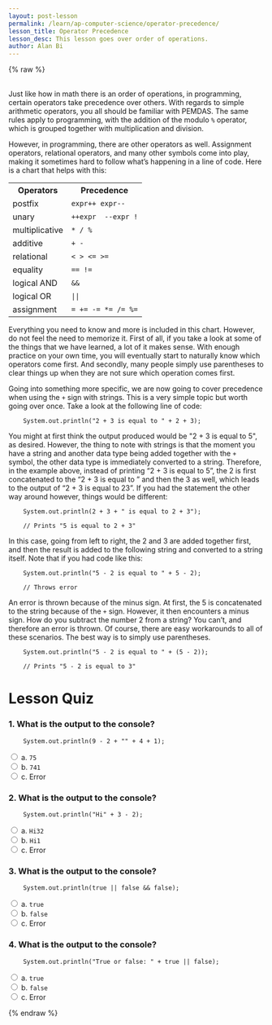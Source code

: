 ```yaml
---
layout: post-lesson
permalink: /learn/ap-computer-science/operator-precedence/
lesson_title: Operator Precedence
lesson_desc: This lesson goes over order of operations.  
author: Alan Bi
---
```


<script src="/questions.js"></script>

{% raw %}

<br>
Just like how in math there is an order of operations, in programming, certain operators take precedence over others. With regards to simple arithmetic operators, you all should be familiar with PEMDAS. The same rules apply to programming, with the addition of the modulo <code>%</code> operator, which is grouped together with multiplication and division. 

However, in programming, there are other operators as well. Assignment operators, relational operators, and many other symbols come into play, making it sometimes hard to follow what’s happening in a line of code. Here is a chart that helps with this: 

<table>
  <tr>
    <th>Operators</th>
    <th>Precedence</th>
  </tr>
  <tr>
    <td>postfix</td>
    <td><code>expr++ expr--</code></td>
  </tr>
  <tr>
    <td>unary</td>
    <td><code>++expr  --expr !</code></td>
  </tr>
  <tr>
    <td>multiplicative</td>
    <td><code>* / %</code></td>
  </tr>
  <tr>
    <td>additive</td>
    <td><code>+ -</code></td>
  </tr>
  <tr>
    <td>relational</td>
    <td><code>< > <= >=</code></td>
  </tr>
  <tr>
    <td>equality</td>
    <td><code>== !=</code></td>
  </tr>
  <tr>
    <td>logical AND</td>
    <td><code>&amp;&amp;</code></td>
  </tr>
  <tr>
    <td>logical OR</td>
    <td><code>||</code></td>
  </tr>
  <tr>
    <td>assignment</td>
    <td><code>= += -= *= /= %=</code></td>
  </tr>
</table>

Everything you need to know and more is included in this chart. However, do not feel the need to memorize it. First of all, if you take a look at some of the things that we have learned, a lot of it makes sense. With enough practice on your own time, you will eventually start to naturally know which operators come first. And secondly, many people simply use parentheses to clear things up when they are not sure which operation comes first. 

Going into something more specific, we are now going to cover precedence when using the <code>+</code> sign with strings. This is a very simple topic but worth going over once. Take a look at the following line of code: 

		System.out.println("2 + 3 is equal to " + 2 + 3);

You might at first think the output produced would be "2 + 3 is equal to 5", as desired. However, the thing to note with strings is that the moment you have a string and another data type being added together with the <code>+</code> symbol, the other data type is immediately converted to a string. Therefore, in the example above, instead of printing “2 + 3 is equal to 5”, the 2 is first concatenated to the “2 + 3 is equal to ” and then the 3 as well, which leads to the output of “2 + 3 is equal to 23”. If you had the statement the other way around however, things would be different: 

		System.out.println(2 + 3 + " is equal to 2 + 3");

		// Prints "5 is equal to 2 + 3"

In this case, going from left to right, the 2 and 3 are added together first, and then the result is added to the following string and converted to a string itself. Note that if you had code like this: 

		System.out.println("5 - 2 is equal to " + 5 - 2);

		// Throws error

An error is thrown because of the minus sign. At first, the 5 is concatenated to the string because of the <code>+</code> sign. However, it then encounters a minus sign. How do you subtract the number 2 from a string? You can’t, and therefore an error is thrown. Of course, there are easy workarounds to all of these scenarios. The best way is to simply use parentheses. 

		System.out.println("5 - 2 is equal to " + (5 - 2));

		// Prints "5 - 2 is equal to 3"

<h1>Lesson Quiz</h1>

<h3>1. What is the output to the console?</h3>

		System.out.println(9 - 2 + "" + 4 + 1);

<form>
	<div>
		<input type="radio" value="a" name="cc" onchange="check(this, 'b')">
		a. <code>75</code>
	</div>
	<div>
		<input type="radio" value="b" name="cc" onchange="check(this, 'b')">
		b. <code>741</code>
	</div>
	<div>
		<input type="radio" value="c" name="cc" onchange="check(this, 'b')">
		c. Error
	</div>
</form>

<h3>2. What is the output to the console?</h3>

		System.out.println("Hi" + 3 - 2);

<form>
	<div>
		<input type="radio" value="a" name="cc" onchange="check(this, 'c')">
		a. <code>Hi32</code>
	</div>
	<div>
		<input type="radio" value="b" name="cc" onchange="check(this, 'c')">
		b. <code>Hi1</code>
	</div>
	<div>
		<input type="radio" value="c" name="cc" onchange="check(this, 'c')">
		c. Error
	</div>
</form>

<h3>3. What is the output to the console?</h3>

		System.out.println(true || false && false);

<form>
	<div>
		<input type="radio" value="a" name="cc" onchange="check(this, 'a')">
		a. <code>true</code>
	</div>
	<div>
		<input type="radio" value="b" name="cc" onchange="check(this, 'a')">
		b. <code>false</code>
	</div>
	<div>
		<input type="radio" value="c" name="cc" onchange="check(this, 'a')">
		c. Error
	</div>
</form>

<h3>4. What is the output to the console?</h3>

		System.out.println("True or false: " + true || false);

<form>
	<div>
		<input type="radio" value="a" name="cc" onchange="check(this, 'c')">
		a. <code>true</code>
	</div>
	<div>
		<input type="radio" value="b" name="cc" onchange="check(this, 'c')">
		b. <code>false</code>
	</div>
	<div>
		<input type="radio" value="c" name="cc" onchange="check(this, 'c')">
		c. Error
	</div>
</form>


{% endraw %}